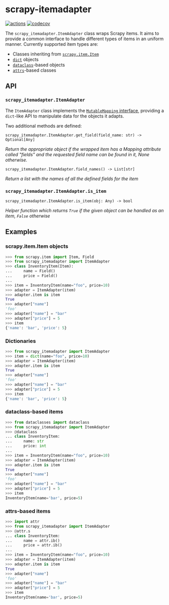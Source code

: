 # scrapy-itemadapter
[![actions](https://github.com/elacuesta/scrapy-itemadapter/workflows/Build/badge.svg)](https://github.com/elacuesta/scrapy-itemadapter/actions)
[![codecov](https://codecov.io/gh/elacuesta/scrapy-itemadapter/branch/master/graph/badge.svg)](https://codecov.io/gh/elacuesta/scrapy-itemadapter)


The `scrapy_itemadapter.ItemAdapter` class wraps Scrapy items. It aims to provide a common
interface to handle different types of items in an uniform manner. Currently supported item
types are:

* Classes inheriting from [`scrapy.item.Item`](https://docs.scrapy.org/en/latest/topics/items.html)
* [`dict`](https://docs.python.org/3/library/stdtypes.html#dict) objects
* [`dataclass`](https://docs.python.org/3/library/dataclasses.html)-based objects
* [`attrs`](https://www.attrs.org)-based classes


## API

### `scrapy_itemadapter.ItemAdapter`

The `ItemAdapter` class implements the
[`MutableMapping` interface](https://docs.python.org/3/library/collections.abc.html#collections.abc.MutableMapping),
providing a `dict`-like API to manipulate data for the objects it adapts.

Two additional methods are defined:

`scrapy_itemadapter.ItemAdapter.get_field(field_name: str) -> Optional[Any]`

_Return the appropriate object if the wrapped item has a Mapping attribute
called "fields" and the requested field name can be found in it,
None otherwise._


`scrapy_itemadapter.ItemAdapter.field_names() -> List[str]`

_Return a list with the names of all the defined fields for the item_


### `scrapy_itemadapter.ItemAdapter.is_item`

`scrapy_itemadapter.ItemAdapter.is_item(obj: Any) -> bool`

_Helper function which returns `True` if the given object can be handled as
an item, `False` otherwise_


## Examples

### scrapy.item.Item objects

```python
>>> from scrapy.item import Item, Field
>>> from scrapy_itemadapter import ItemAdapter
>>> class InventoryItem(Item):
...     name = Field()
...     price = Field()
...
>>> item = InventoryItem(name="foo", price=10)
>>> adapter = ItemAdapter(item)
>>> adapter.item is item
True
>>> adapter["name"]
'foo'
>>> adapter["name"] = "bar"
>>> adapter["price"] = 5
>>> item
{'name': 'bar', 'price': 5}
```

### Dictionaries

```python
>>> from scrapy_itemadapter import ItemAdapter
>>> item = dict(name="foo", price=10)
>>> adapter = ItemAdapter(item)
>>> adapter.item is item
True
>>> adapter["name"]
'foo'
>>> adapter["name"] = "bar"
>>> adapter["price"] = 5
>>> item
{'name': 'bar', 'price': 5}
```


### dataclass-based items

```python
>>> from dataclasses import dataclass
>>> from scrapy_itemadapter import ItemAdapter
>>> @dataclass
... class InventoryItem:
...     name: str
...     price: int
...
>>> item = InventoryItem(name="foo", price=10)
>>> adapter = ItemAdapter(item)
>>> adapter.item is item
True
>>> adapter["name"]
'foo'
>>> adapter["name"] = "bar"
>>> adapter["price"] = 5
>>> item
InventoryItem(name='bar', price=5)
```

### attrs-based items

```python
>>> import attr
>>> from scrapy_itemadapter import ItemAdapter
>>> @attr.s
... class InventoryItem:
...     name = attr.ib()
...     price = attr.ib()
...
>>> item = InventoryItem(name="foo", price=10)
>>> adapter = ItemAdapter(item)
>>> adapter.item is item
True
>>> adapter["name"]
'foo'
>>> adapter["name"] = "bar"
>>> adapter["price"] = 5
>>> item
InventoryItem(name='bar', price=5)
```
